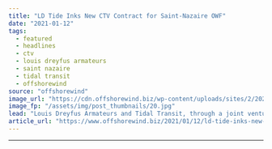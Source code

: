 ```yaml
---
title: "LD Tide Inks New CTV Contract for Saint-Nazaire OWF"
date: "2021-01-12"
tags: 
  - featured
  - headlines
  - ctv
  - louis dreyfus armateurs
  - saint nazaire
  - tidal transit
  - offshorewind
source: "offshorewind"
image_url: "https://cdn.offshorewind.biz/wp-content/uploads/sites/2/2021/01/12140002/CTV-LD-TIDE-EDFR-ENBRIDGE.jpg"
image_fp: "/assets/img/post_thumbnails/20.jpg"
lead: "Louis Dreyfus Armateurs and Tidal Transit, through a joint venture named LD Tide, have"
article_url: "https://www.offshorewind.biz/2021/01/12/ld-tide-inks-new-ctv-contract-for-saint-nazaire-owf/"
---
```


---
